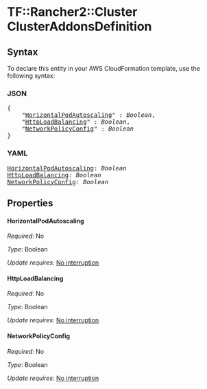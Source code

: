 # TF::Rancher2::Cluster ClusterAddonsDefinition

## Syntax

To declare this entity in your AWS CloudFormation template, use the following syntax:

### JSON

<pre>
{
    "<a href="#horizontalpodautoscaling" title="HorizontalPodAutoscaling">HorizontalPodAutoscaling</a>" : <i>Boolean</i>,
    "<a href="#httploadbalancing" title="HttpLoadBalancing">HttpLoadBalancing</a>" : <i>Boolean</i>,
    "<a href="#networkpolicyconfig" title="NetworkPolicyConfig">NetworkPolicyConfig</a>" : <i>Boolean</i>
}
</pre>

### YAML

<pre>
<a href="#horizontalpodautoscaling" title="HorizontalPodAutoscaling">HorizontalPodAutoscaling</a>: <i>Boolean</i>
<a href="#httploadbalancing" title="HttpLoadBalancing">HttpLoadBalancing</a>: <i>Boolean</i>
<a href="#networkpolicyconfig" title="NetworkPolicyConfig">NetworkPolicyConfig</a>: <i>Boolean</i>
</pre>

## Properties

#### HorizontalPodAutoscaling

_Required_: No

_Type_: Boolean

_Update requires_: [No interruption](https://docs.aws.amazon.com/AWSCloudFormation/latest/UserGuide/using-cfn-updating-stacks-update-behaviors.html#update-no-interrupt)

#### HttpLoadBalancing

_Required_: No

_Type_: Boolean

_Update requires_: [No interruption](https://docs.aws.amazon.com/AWSCloudFormation/latest/UserGuide/using-cfn-updating-stacks-update-behaviors.html#update-no-interrupt)

#### NetworkPolicyConfig

_Required_: No

_Type_: Boolean

_Update requires_: [No interruption](https://docs.aws.amazon.com/AWSCloudFormation/latest/UserGuide/using-cfn-updating-stacks-update-behaviors.html#update-no-interrupt)

